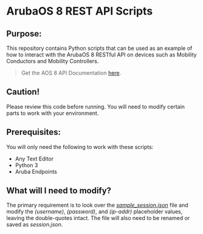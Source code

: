# ArubaOS 8 REST API Scripts

## Purpose:
This repository contains Python scripts that can be used as an example of how to interact with the ArubaOS 8 RESTful API on devices such as Mobility Conductors and Mobility Controllers.
> Get the AOS 8 API Documentation [here](https://developer.arubanetworks.com/aruba-aos/docs/getting-started-aos8-restapi).

## Caution!
Please review this code before running. You will need to modify certain parts to work with your environment.

## Prerequisites:
You will only need the following to work with these scripts:
- Any Text Editor
- Python 3
- Aruba Endpoints

## What will I need to modify?
The primary requirement is to look over the *[sample_session.json](sample_session.json)* file and modify the *(username)*, *(password)*, and *(ip-addr)* placeholder values, leaving the double-quotes intact. The file will also need to be renamed or saved as *session.json*.